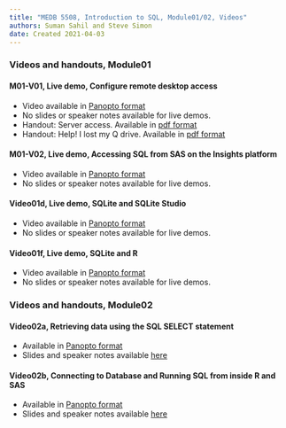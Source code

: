```yaml
---
title: "MEDB 5508, Introduction to SQL, Module01/02, Videos"
authors: Suman Sahil and Steve Simon
date: Created 2021-04-03
---
```


### Videos and handouts, Module01

#### M01-V01, Live demo, Configure remote desktop access
+ Video available in [Panopto format][m01v01]
+ No slides or speaker notes available for live demos.
+ Handout: Server access. Available in [pdf format][can2]
+ Handout: Help! I lost my Q drive. Available in [pdf format][git3]
  
#### M01-V02, Live demo, Accessing SQL from SAS on the Insights platform
+ Video available in [Panopto format][m01v02]
+ No slides or speaker notes available for live demos.

#### Video01d, Live demo, SQLite and SQLite Studio
+ Video available in [Panopto format][m01v03]
+ No slides or speaker notes available for live demos.

#### Video01f, Live demo, SQLite and R
+ Video available in [Panopto format][m01v04]
+ No slides or speaker notes available for live demos.
  
### Videos and handouts, Module02

#### Video02a, Retrieving data using the SQL SELECT statement
+ Available in [Panopto format][pan7]
+ Slides and speaker notes available [here][can3]
  
#### Video02b, Connecting to Database and Running SQL from inside R and SAS
  + Available in [Panopto format][pan8]
  + Slides and speaker notes available [here][can4]

[can2]: https://umkc.instructure.com/courses/65702/files/3005802?module_item_id=830917
[can3]: https://umkc.instructure.com/courses/65702/files/3005838?module_item_id=830935
[can4]: https://umkc.instructure.com/courses/65702/files/3005836?module_item_id=830938

[git1]: https://github.com/pmean/introduction-to-sql/blob/master/module01-start-here/results/contact-information.pdf
[git2]: https://github.com/pmean/introduction-to-sql/blob/master/module01-start-here/results/plagiarism.pdf
[git3]: https://github.com/pmean/introduction-to-sql/blob/master/module01-start-here/results/lost-drive.pdf

[m01v01]: https://umkc.hosted.panopto.com/Panopto/Pages/Viewer.aspx?id=5672c2bb-27c0-4908-b7e3-aaaa0128be5b
[m01v02]: https://umkc.hosted.panopto.com/Panopto/Pages/Viewer.aspx?id=77cc43a3-6adc-462d-b931-aab001185329
[m01v03]: https://umkc.hosted.panopto.com/Panopto/Pages/Viewer.aspx?id=9f7d698a-3161-4ba5-ac91-aaad00f39cf8
[m01v04]: https://umkc.hosted.panopto.com/Panopto/Pages/Viewer.aspx?id=cc8ab06c-5e5f-4cfd-8a2e-aaad010398ff
[pan7]: https://umkc.hosted.panopto.com/Panopto/Pages/Viewer.aspx?id=617dafb4-b773-4c78-ab31-aaaa00ff29e3
[pan8]: https://umkc.hosted.panopto.com/Panopto/Pages/Viewer.aspx?id=4b2a0448-a776-46eb-a17f-aaa7010bfcbb

[url1]: https://www.umkc.edu/is/


